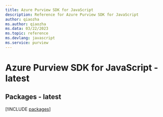 ```yaml
---
title: Azure Purview SDK for JavaScript
description: Reference for Azure Purview SDK for JavaScript
author: qiaozha
ms.author: qiaozha
ms.data: 03/22/2023
ms.topic: reference
ms.devlang: javascript
ms.service: purview
---
```

# Azure Purview SDK for JavaScript - latest
## Packages - latest
[!INCLUDE [packages](purview-index.md)]